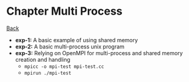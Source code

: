 # Chapter Multi Process

[Back](../README.md)

- **exp-1:** A basic example of using shared memory
- **exp-2:** A basic multi-process unix program
- **exp-3:** Relying on OpenMPI for multi-process and shared memory creation and handling
  + `mpicc -o mpi-test mpi-test.cc`
  + `mpirun ./mpi-test`
